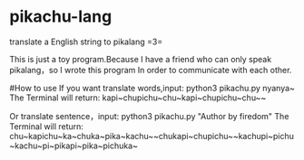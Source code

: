 # pikachu-lang
translate a English string to pikalang =3=

This is just a toy program.Because I have a friend who can only speak pikalang，so I wrote this program In order to communicate with each other.


#How to use
If you want translate words,input:
python3 pikachu.py nyanya~
The Terminal will return:
kapi~chupichu~chu~kapi~chupichu~chu~~

Or translate sentence，input:
python3 pikachu.py "Author by firedom"
The Terminal will return:
chu~kapichu~ka~chuka~pika~kachu~~chukapi~chupichu~~kachupi~pichu~kachu~pi~pikapi~pika~pichuka~
